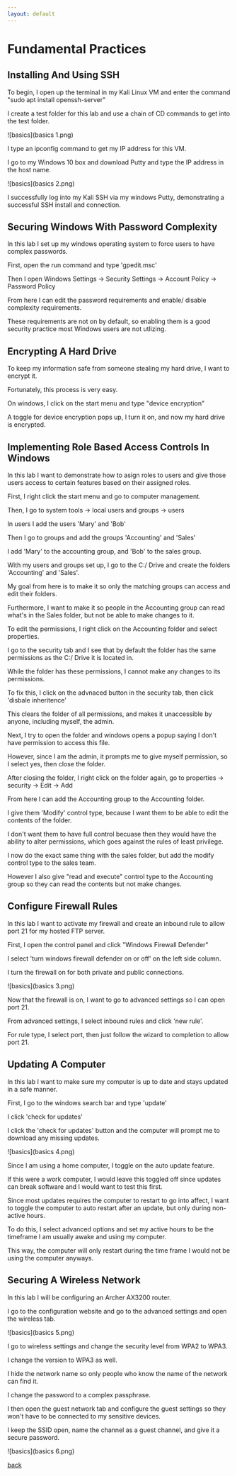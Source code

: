 ```yaml
---
layout: default
---
```


# Fundamental Practices

## Installing And Using SSH

To begin, I open up the terminal in my Kali Linux VM and enter the command "sudo apt install openssh-server"

I create a test folder for this lab and use a chain of CD commands to get into the test folder.

![basics](basics 1.png)

I type an ipconfig command to get my IP address for this VM.

I go to my Windows 10 box and download Putty and type the IP address in the host name.

![basics](basics 2.png)

I successfully log into my Kali SSH via my windows Putty, demonstrating a successful SSH install and connection.


## Securing Windows With Password Complexity

In this lab I set up my windows operating system to force users to have complex passwords.

First, open the run command and type 'gpedit.msc'

Then I open Windows Settings -> Security Settings -> Account Policy -> Password Policy

From here I can edit the password requirements and enable/ disable complexity requirements.

These requirements are not on by default, so enabling them is a good security practice most Windows users are not utlizing.


## Encrypting A Hard Drive

To keep my information safe from someone stealing my hard drive, I want to encrypt it.

Fortunately, this process is very easy.

On windows, I click on the start menu and type "device encryption"

A toggle for device encryption pops up, I turn it on, and now my hard drive is encrypted.


## Implementing Role Based Access Controls In Windows

In this lab I want to demonstrate how to asign roles to users and give those users access to certain features based on their assigned roles.

First, I right click the start menu and go to computer management.

Then, I go to system tools -> local users and groups -> users

In users I add the users 'Mary' and 'Bob'

Then I go to groups and add the groups 'Accounting' and 'Sales'

I add 'Mary' to the accounting group, and 'Bob' to the sales group.

With my users and groups set up, I go to the C:/ Drive and create the folders 'Accounting' and 'Sales'.

My goal from here is to make it so only the matching groups can access and edit their folders.

Furthermore, I want to make it so people in the Accounting group can read what's in the Sales folder, but not be able to make changes to it.

To edit the permissions, I right click on the Accounting folder and select properties.

I go to the security tab and I see that by default the folder has the same permissions as the C:/ Drive it is located in.

While the folder has these permissions, I cannot make any changes to its permissions. 

To fix this, I click on the advnaced button in the security tab, then click 'disbale inheritence'

This clears the folder of all permissions, and makes it unaccessible by anyone, including myself, the admin.

Next, I try to open the folder and windows opens a popup saying I don't have permission to access this file.

However, since I am the admin, it prompts me to give myself permission, so I select yes, then close the folder.

After closing the folder, I right click on the folder again, go to properties -> security -> Edit -> Add

From here I can add the Accounting group to the Accounting folder.

I give them 'Modify' control type, because I want them to be able to edit the contents of the folder.

I don't want them to have full control becuase then they would have the ability to alter permissions, which goes against the rules of least privilege.

I now do the exact same thing with the sales folder, but add the modify control type to the sales team.

However I also give "read and execute" control type to the Accounting group so they can read the contents but not make changes.


## Configure Firewall Rules

In this lab I want to activate my firewall and create an inbound rule to allow port 21 for my hosted FTP server.

First, I open the control panel and click "Windows Firewall Defender"

I select 'turn windows firewall defender on or off' on the left side column.

I turn the firewall on for both private and public connections.

![basics](basics 3.png)

Now that the firewall is on, I want to go to advanced settings so I can open port 21.

From advanced settings, I select inbound rules and click 'new rule'.

For rule type, I select port, then just follow the wizard to completion to allow port 21.


## Updating A Computer

In this lab I want to make sure my computer is up to date and stays updated in a safe manner.

First, I go to the windows search bar and type 'update'

I click 'check for updates'

I click the 'check for updates' button and the computer will prompt me to download any missing updates.

![basics](basics 4.png)

Since I am using a home computer, I toggle on the auto update feature.

If this were a work computer, I would leave this toggled off since updates can break software and I would want to test this first.

Since most updates requires the computer to restart to go into affect, I want to toggle the computer to auto restart after an update, but only during non-active hours.

To do this, I select advanced options and set my active hours to be the timeframe I am usually awake and using my computer.

This way, the computer will only restart during the time frame I would not be using the computer anyways.



## Securing A Wireless Network

In this lab I will be configuring an Archer AX3200 router.

I go to the configuration website and go to the advanced settings and open the wireless tab.

![basics](basics 5.png)

I go to wireless settings and change the security level from WPA2 to WPA3.

I change the version to WPA3 as well.

I hide the network name so only people who know the name of the network can find it.

I change the password to a complex passphrase.

I then open the guest network tab and configure the guest settings so they won't have to be connected to my sensitive devices.

I keep the SSID open, name the channel as a guest channel, and give it a secure password.

![basics](basics 6.png)



[back](./)
